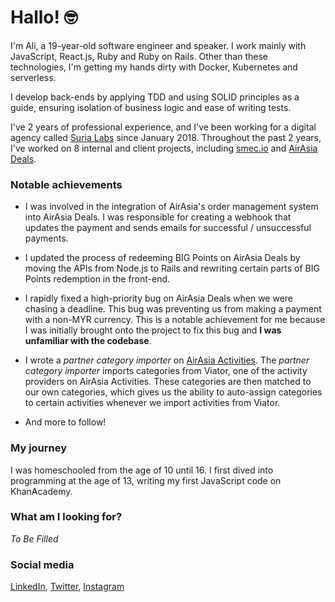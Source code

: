 # Hallo! 🤓

I'm Ali, a 19-year-old software engineer and speaker. I work mainly with JavaScript, React.js, Ruby and Ruby on Rails. Other than these technologies, I'm getting my hands dirty with Docker, Kubernetes and serverless.

I develop back-ends by applying TDD and using SOLID principles as a guide, ensuring isolation of business logic and ease of writing tests.

I've 2 years of professional experience, and I've been working for a digital agency called [Suria Labs](https://surialabs.com) since January 2018. Throughout the past 2 years, I've worked on 8 internal and client projects, including [smec.io](https://smec.io) and [AirAsia Deals](https://airasia.com/deals).

### Notable achievements
- I was involved in the integration of AirAsia's order management system into AirAsia Deals. I was responsible for creating a webhook that updates the payment and sends emails for successful / unsuccessful payments.

- I updated the process of redeeming BIG Points on AirAsia Deals by moving the APIs from Node.js to Rails and rewriting certain parts of BIG Points redemption in the front-end.

- I rapidly fixed a high-priority bug on AirAsia Deals when we were chasing a deadline. This bug was preventing us from making a payment with a non-MYR currency. This is a notable achievement for me because I was initially brought onto the project to fix this bug and **I was unfamiliar with the codebase**.

- I wrote a _partner category importer_ on [AirAsia Activities](https://airasia.com/activities). The _partner category importer_ imports categories from Viator, one of the activity providers on AirAsia Activities. These categories are then matched to our own categories, which gives us the ability to auto-assign categories to certain activities whenever we import activities from Viator.

- And more to follow!

### My journey
I was homeschooled from the age of 10 until 16. I first dived into programming at the age of 13, writing my first JavaScript code on KhanAcademy.

### What am I looking for?
_To Be Filled_

### Social media
[LinkedIn](https://www.linkedin.com/in/aliilman/), [Twitter](https://twitter.com/thealiilman), [Instagram](https://instagram.com/thealiilman)

<!--
**thealiilman/thealiilman** is a ✨ _special_ ✨ repository because its `README.md` (this file) appears on your GitHub profile.

Here are some ideas to get you started:

- 🔭 I’m currently working on ...
- 🌱 I’m currently learning ...
- 👯 I’m looking to collaborate on ...
- 🤔 I’m looking for help with ...
- 💬 Ask me about ...
- 📫 How to reach me: ...
- 😄 Pronouns: ...
- ⚡ Fun fact: ...
-->
